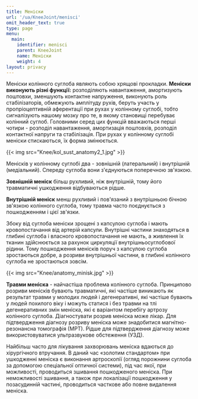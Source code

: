 ```yaml
---
title: Меніски
url: '/ua/KneeJoint/menisci'
omit_header_text: true
type: page
menu:
  main:
    identifier: menisci
    parent: KneeJoint
    name: Меніски
    weight: 4
layout: privacy
---
```


Меніски колінного суглоба являють собою хрящові прокладки. **Меніски виконують різні функції:** розподіляють навантаження, амортизують поштовхи, зменшують контактне напруження, виконують роль стабілізаторів, обмежують амплітуду рухів, беруть участь у пропріоцептивній аферентації при рухах у колінному суглобі, тобто сигналізують нашому мозку про те, в якому становищі перебуває колінний суглоб. Головними серед цих функцій вважаються перші чотири - розподіл навантаження, амортизація поштовхів, розподіл контактної напруги та стабілізація. При рухах у колінному суглобі меніски стискаються, їх форма змінюється.

{{< img src="Knee/kol_sust_anatomy2_1.jpg" >}}

Менісків у колінному суглобі два - зовнішній (латеральний) і внутрішній (медіальний). Спереду суглоба вони з'єднуються поперечною зв'язкою.

**Зовнішній меніск** більш рухливий, ніж внутрішній, тому його травматичні ушкодження відбуваються рідше.

**Внутрішній меніск** менш рухливий і пов'язаний з внутрішньою бічною зв'язкою колінного суглоба, тому травма часто поєднується з пошкодженням і цієї зв'язки.

Збоку від суглоба меніски зрощені з капсулою суглоба і мають кровопостачання від артерій капсули. Внутрішні частини знаходяться в глибині суглоба і власного кровопостачання не мають, а живлення їх тканин здійснюється за рахунок циркуляції внутрішньосуглобової рідини. Тому пошкодження менісків поруч з капсулою суглоба зростаються добре, а розриви внутрішньої частини, в глибині колінного суглоба не зростаються зовсім.

{{< img src="Knee/anatomy_minisk.jpg" >}}

**Травми меніска** - найчастіша проблема колінного суглоба. Принципово розриви менісків бувають травматичні, які частіше виникають як результат травми у молодих людей і дегенеративні, які частіше бувають у людей похилого віку і можуть статися і без травми на тлі дегенеративних змін меніска, які є варіантом перебігу артрозу колінного суглоба. Діагностувати розрив меніска може лікар. Для підтвердження діагнозу розриву меніска може знадобитися магнітно-резонансна томографія (МРТ). Рідше для підтвердження діагнозу може використовуватися ультразвукове обстеження (УЗД).

Найбільш часто для лікування захворювань меніска вдаються до хірургічного втручання. В даний час «золотим стандартом» при ушкодженні меніска є виконання артроскопії (огляд порожнини суглоба за допомогою спеціальної оптичної системи), під час якої, при можливості, проводиться зшивання пошкодженого меніска. При неможливості зшивання, а також при локалізації пошкодження у позасудинній частині, проводиться часткове або повне видалення меніска.

